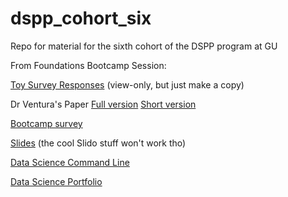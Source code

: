 # dspp_cohort_six
Repo for material for the sixth cohort of the DSPP program at GU

From Foundations Bootcamp Session:

[Toy Survey Responses](https://docs.google.com/spreadsheets/d/1FQKnooiTBj5JPhRVQaLZUqwz84tFkD09tIJKqJbnDQM/edit?resourcekey#gid=1965919105) 
(view-only, but just make a copy)

Dr Ventura's Paper [Full version](https://github.com/bhollan/dspp_cohort_six/files/12386990/KKSBVL_CSS_Full.pdf) [Short version](https://github.com/bhollan/dspp_cohort_six/files/12386991/KKSBVL_CSS_short.pdf)

[Bootcamp survey](https://forms.gle/aa6uSgGhXV8RGpW46)

[Slides](https://github.com/bhollan/dspp_cohort_six/blob/main/DSPP-IRL.pptm) (the cool Slido stuff won't work tho)

[Data Science Command Line](https://datascienceatthecommandline.com/)

[Data Science Portfolio](https://datascienceportfol.io)

